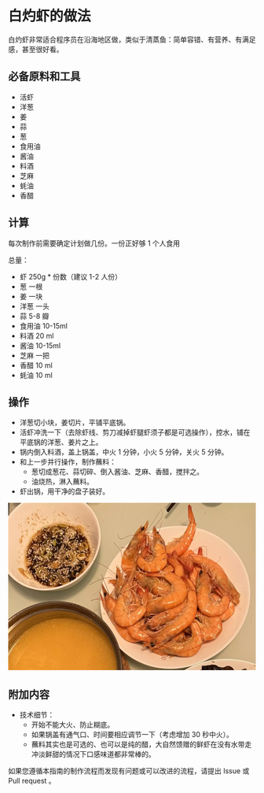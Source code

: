 # 白灼虾的做法

白灼虾非常适合程序员在沿海地区做，类似于清蒸鱼：简单容错、有营养、有满足感，甚至很好看。

## 必备原料和工具

- 活虾
- 洋葱
- 姜
- 蒜
- 葱
- 食用油
- 酱油
- 料酒
- 芝麻
- 蚝油
- 香醋

## 计算

每次制作前需要确定计划做几份。一份正好够 1 个人食用

总量：

- 虾 250g * 份数（建议 1-2 人份）
- 葱 一根
- 姜 一块
- 洋葱 一头
- 蒜 5-8 瓣
- 食用油 10-15ml
- 料酒 20 ml
- 酱油 10-15ml
- 芝麻 一把
- 香醋 10 ml
- 蚝油 10 ml

## 操作

- 洋葱切小块，姜切片，平铺平底锅。
- 活虾冲洗一下（去除虾线、剪刀减掉虾腿虾须子都是可选操作），控水，铺在平底锅的洋葱、姜片之上。
- 锅内倒入料酒，盖上锅盖，中火 1 分钟，小火 5 分钟，关火 5 分钟。
- 和上一步并行操作，制作蘸料：
  - 葱切成葱花、蒜切碎、倒入酱油、芝麻、香醋，搅拌之。
  - 油烧热，淋入蘸料。
- 虾出锅，用干净的盘子装好。

![白灼虾](./白灼虾.webp)

## 附加内容

- 技术细节：
  - 开始不能大火、防止糊底。
  - 如果锅盖有通气口、时间要相应调节一下（考虑增加 30 秒中火）。
  - 蘸料其实也是可选的、也可以是纯的醋，大自然馈赠的鲜虾在没有水带走冲淡鲜甜的情况下口感味道都非常棒的。

如果您遵循本指南的制作流程而发现有问题或可以改进的流程，请提出 Issue 或 Pull request 。
